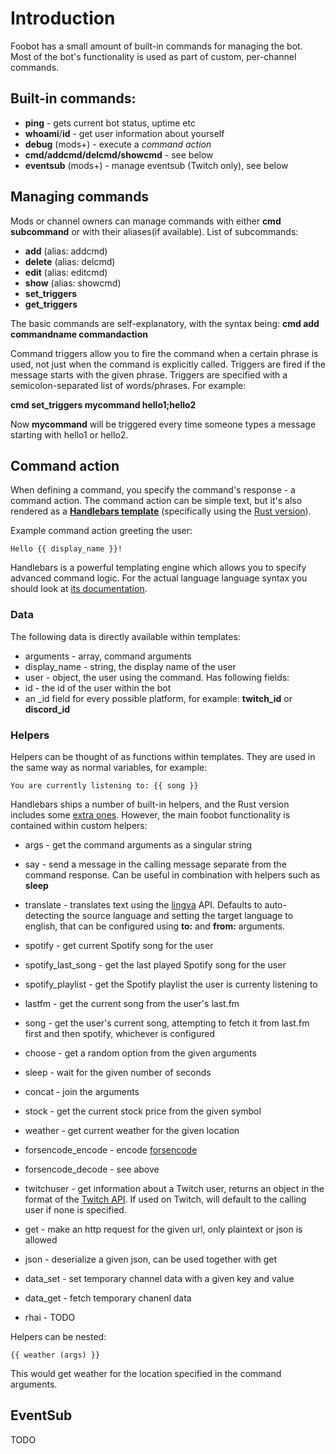 # Introduction

Foobot has a small amount of built-in commands for managing the bot. Most of the bot's functionality is used as part of custom, per-channel commands.

## Built-in commands:

- **ping** - gets current bot status, uptime etc
- **whoami**/**id** - get user information about yourself
- **debug** (mods+) - execute a *command action*
- **cmd/addcmd/delcmd/showcmd** - see below
- **eventsub** (mods+) - manage eventsub (Twitch only), see below

## Managing commands

Mods or channel owners can manage commands with either **cmd subcommand** or with their aliases(if available). List of subcommands:
- **add** (alias: addcmd)
- **delete** (alias: delcmd)
- **edit** (alias: editcmd)
- **show** (alias: showcmd)
- **set_triggers**
- **get_triggers**

The basic commands are self-explanatory, with the syntax being: **cmd add commandname commandaction**

Command triggers allow you to fire the command when a certain phrase is used, not just when the command is explicitly called. Triggers are fired if the message starts with the given phrase. Triggers are specified with a semicolon-separated list of words/phrases. For example:

**cmd set_triggers mycommand hello1;hello2**

Now **mycommand** will be triggered every time someone types a  message starting with hello1 or hello2.

## Command action

When defining a command, you specify the command's response - a command action. The command action can be simple text, but it's also rendered as a [**Handlebars template**](https://handlebarsjs.com/guide/) (specifically using the [Rust version](https://github.com/sunng87/handlebars-rust/)). 

Example command action greeting the user: 
```
Hello {{ display_name }}!
```

Handlebars is a powerful templating engine which allows you to specify advanced command logic. For the actual language language syntax you should look at [its documentation](https://handlebarsjs.com/). 

### Data
The following data is directly available within templates: 

- arguments - array, command arguments
- display_name - string, the display name of the user
- user - object, the user using the command. Has following fields:
- id - the id of the user within the bot 
- an _id field for every possible platform, for example: **twitch_id** or **discord_id**

### Helpers

Helpers can be thought of as functions within templates. They are used in the same way as normal variables, for example:
```
You are currently listening to: {{ song }}
```
Handlebars ships a number of built-in helpers, and the Rust version includes some [extra ones](https://github.com/sunng87/handlebars-rust/blob/master/src/helpers/helper_extras.rs#L6). However, the main foobot functionality is contained within custom helpers:

- args - get the command arguments as a singular string

- say - send a message in the calling message separate from the command response. Can be useful in combination with helpers such as **sleep**

- translate - translates text using the [lingva](https://github.com/thedaviddelta/lingva-translate) API. Defaults to auto-detecting the source language and setting the target language to english, that can be configured using **to:** and **from:** arguments.

- spotify - get current Spotify song for the user
- spotify_last_song - get the last played Spotify song for the user
- spotify_playlist - get the Spotify playlist the user is currenty listening to
- lastfm - get the current song from the user's last.fm
- song - get the user's current song, attempting to fetch it from last.fm first and then spotify, whichever is configured

- choose - get a random option from the given arguments
- sleep - wait for the given number of seconds
- concat - join the arguments

- stock - get the current stock price from the given symbol

- weather - get current weather for the given location

- forsencode_encode - encode [forsencode](https://gist.githubusercontent.com/GaZaTu/ca2e6e1c9abd8b2da35b9b2d73919ac8/raw/cfbef5546a6da64d90c9e90d13d2c385b416fc31/forsencode-rfc.txt)
- forsencode_decode - see above

- twitchuser - get information about a Twitch user, returns an object in the format of the [Twitch API](https://dev.twitch.tv/docs/api/reference#get-users). If used on Twitch, will default to the calling user if none is specified.

- get - make an http request for the given url, only plaintext or json is allowed
- json - deserialize a given json, can be used together with get

- data_set - set temporary channel data with a given key and value
- data_get - fetch temporary chanenl data

- rhai - TODO

Helpers can be nested:
```
{{ weather (args) }}
```
This would get weather for the location specified in the command arguments.


## EventSub


TODO
